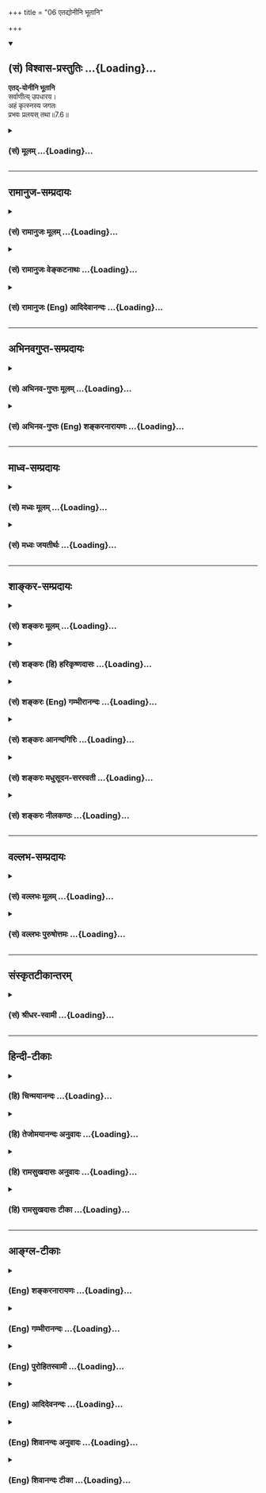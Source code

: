 +++
title = "06 एतद्योनीनि भूतानि"

+++
<div class="js_include" newlevelforh1="2" title="(सं) विश्वास-प्रस्तुतिः" unfilled url="/purANam_vaiShNavam/mahAbhAratam/06-bhIShma-parva/03-bhagavad-gItA-parva/saMskRtam/vishvAsa-prastutiH/07_jnAna-vijnAna-yogaH/06_etadyonIni_bhUtAn.md">
<details open><summary><h2>(सं) विश्वास-प्रस्तुतिः ...{Loading}...</h2></summary>

**एतद्-योनीनि भूतानि**  
सर्वाणीत्य् उपधारय।  
अहं कृत्स्नस्य जगतः  
प्रभवः प्रलयस् तथा॥7.6॥
</details>
</div>
<div class="js_include collapsed" newlevelforh1="3" title="(सं) मूलम्" unfilled url="/purANam_vaiShNavam/mahAbhAratam/06-bhIShma-parva/03-bhagavad-gItA-parva/saMskRtam/mUlam/07_jnAna-vijnAna-yogaH/06_etadyonIni_bhUtAn.md">
<details><summary><h3>(सं) मूलम् ...{Loading}...</h3></summary>

एतद्योनीनि भूतानि सर्वाणीत्युपधारय।  
अहं कृत्स्नस्य जगतः प्रभवः प्रलयस्तथा।।7.6।।
</details>
</div>


_________________
## रामानुज-सम्प्रदायः
<div class="js_include collapsed" newlevelforh1="3" title="(सं) रामानुजः मूलम्" unfilled url="/purANam_vaiShNavam/mahAbhAratam/06-bhIShma-parva/03-bhagavad-gItA-parva/saMskRtam/rAmAnujaH/mUlam/07_jnAna-vijnAna-yogaH/06_etadyonIni_bhUtAn.md">
<details><summary><h3>(सं) रामानुजः मूलम् ...{Loading}...</h3></summary>

।।7.6।।**एत**च्चेतनाचेतनसमष्टिरूपमदीयप्रकृतिद्वय**योनीनि**
ब्रह्मादिस्तम्बपर्यन्तानि उच्चावचभावेन अवस्थितानि चिदचिन्मिश्राणि
**सर्वाणि भूतानि** मदीयानि **इति उपधारय** मदीयप्रकृतिद्वययोनीनि हि तानि
मदीयानि एव। तथा प्रकृतिद्वययोनित्वेन कृत्स्नस्य जगतः तयोः द्वयोः अपि
मद्योनित्वेन मदीयत्वेन च **कृत्स्नस्य जगतः** अहम् एव **प्रभवः** अहम् एव
**प्रलयः** अहम् एव च शेषी इति उपधारय।  
  
तयोः चिदचित्समष्टिभूतयोः प्रकृतिपुरुषयोः अपि परमपुरुषयोनित्वं
श्रुतिस्मृतिसिद्धम्। महानव्यक्ते लीयते अव्यक्तमक्षरे अक्षरं तमसि लीयते
तमः परे देवे एकीभवति (सु॰ उ॰ 2)विष्णोः स्वरूपात्परतोदिते द्वे रूपे
प्रधानं पुरुषश्च (वि॰ पु॰ 1।2।24)प्रकृतिर्या मया ख्याता
व्यक्ताव्यक्तस्वरूपिणी। पुरुषश्चाप्युभावेतौ लीयेते परमात्मनि।। परमात्मा च
सर्वेषामाधारः परमेश्वरः। विष्णुनामा स वेदेषु वेदान्तेषु च गीयते।। (वि॰
पु॰ 6।4।38 39) इत्यादिका हि श्रुतिस्मृतयः।

</details>
</div>
<div class="js_include collapsed" newlevelforh1="3" title="(सं) रामानुजः वेङ्कटनाथः" unfilled url="/purANam_vaiShNavam/mahAbhAratam/06-bhIShma-parva/03-bhagavad-gItA-parva/saMskRtam/rAmAnujaH/venkaTanAthaH/07_jnAna-vijnAna-yogaH/06_etadyonIni_bhUtAn.md">
<details><summary><h3>(सं) रामानुजः वेङ्कटनाथः ...{Loading}...</h3></summary>

  
  
।।7.6।। एवं समष्टिदशोक्ताएतद्योनीनि इत्यर्धेन तु व्यष्टिरुच्यते। अहं
कृत्स्नस्य इति तु समष्टिव्यष्ट्योः सङ्कलितयोः कार्यत्वादिकथनम्सर्वाणि
भूतानि इति चिदचिन्मयकार्यनिर्देशात्। एतच्छब्दः
प्रस्तुतप्रकारप्रकृतिपुरुषपरामर्शी न तु प्रकृतिमात्रपर इति दर्शयति
एतच्चेतनेत्यादिना। एतेन स्वरूपतो निर्विकारस्यापि चेतनस्य
देवादिशरीरेन्द्रियतदधीनज्ञानक्रियाभोगादिविशिष्टवेषापेक्षया
तत्पूर्वाचित्कल्पावस्थस्य प्रकृतित्वमुपपन्नमिति सूचितम्। व्याख्येये
मदीयानीत्येतन्न दृश्यते तत्कथमत्र निर्दिश्यते इत्यत्राह
मदीयप्रकृतिद्वययोनीनीति। शब्दाप्रयोगेऽपि वाक्यार्थसिद्धावितिशब्दः
स्वकीयत्वपरामर्शार्थ इति भावः। भगवदभिप्रायस्थवचनरूपत्वादत्र
मदीयशब्दोक्तिः। तथेत्यस्य तथासतीत्यर्थः। तस्यैव विवरणंप्रकृतिद्वयेत्यादि।
पूर्वोक्तशेषित्वादिसमुच्चयार्थो वा तथाशब्दः।
प्रभवप्रलयशब्दावत्रोत्पत्तिलयस्थानपरौ। ननु अजामेकां श्वे.उ.4।5 नित्यो
नित्यानां श्वे.उ.6।13प्रकृतिं पुरुषं चैव विद्ध्यनादी उभावपि 13।19
इत्यादिषु सत्सु कार्यविषये कृत्स्नशब्देन प्रकृतिद्वयस्यापि सङ्ग्रहः
कथमवगम्यते इत्यत्राह चिदचित्समष्टीति। प्रकृतिपुरुषयोः परमात्मनि
प्रलयश्रुतिबलात्तयोस्तस्मादुत्पत्तिरपि श्रुतिसिद्धैव
स्यादित्यभिप्रायेणोपादत्ते महानिति। प्रकृतिपुरुषयोः परमात्मनि लयो नाम
क्षीरे नीरस्येव विभागानर्हः संश्लेषविशेषः। तेन द्रव्यस्वरूपस्य
नित्यत्वात्अजां इत्यादेरविरोधः। उक्तार्थे स्मृतिमुदाहरति विष्णोरिति।
परतोदिते परत उदित इत्यर्थः। आर्षः सन्धिभेदः यद्वा स्मृतिरपीयं प्रलयपरैव
तत्प्रकरणस्थत्वात्। दो अवखण्डने इत्यत्र दिते इति निष्ठान्तं पदम्
पृथग्भूते इत्यर्थः। तेन प्रलयदशायामपि प्रधानपुरुषेश्वराणां मिथः
स्वरूपभेदोऽस्त्येवेत्युक्तं भवति। अदिते वा इति पदच्छेदः अपृथग्भूते
इत्यर्थः। तेन विभागानर्हः संश्लेष उक्तो भवति प्रलयप्रकरणस्थत्वादत्रापि
पूर्वोत्तरोपादीयमानस्मृतिसमानार्थत्वाभिप्रायाच्च। स्वाभिमतार्थे
स्फुटार्थं वचनमुदाहरति प्रकृतिरिति।  
  

</details>
</div>
<div class="js_include collapsed" newlevelforh1="3" title="(सं) रामानुजः (Eng) आदिदेवानन्दः" unfilled url="/purANam_vaiShNavam/mahAbhAratam/06-bhIShma-parva/03-bhagavad-gItA-parva/saMskRtam/rAmAnujaH/english/AdidevAnandaH/07_jnAna-vijnAna-yogaH/06_etadyonIni_bhUtAn.md">
<details><summary><h3>(सं) रामानुजः (Eng) आदिदेवानन्दः ...{Loading}...</h3></summary>

7.6 Know that all beings from Brahma down to a tuft of grass, who have
their origin in these two Prakrtis of Mine, are aggregated forms of the
self and of inanimate matter. Irrespective of whether they are existing
in a superior or inferior form, the selves and inanimate matter are
mixed together in them. On account of their origination in My two
Prakrtis, they are Mine. So, know that because the entire universe has
its origination in these two Prakrtis which have their origination in
Me, I am myself the origin and dissolution of the entire universe. For
the same reason, I am its Lord (Sesin). It is proved on the basis of the
Srutis and Smrtis that these two, Prakrti and Purusa (matter and the
self), which form the aggregate of all animate and inanimate beings,
have the Supreme Person as their cause. This is evident from Sruti and
Smrti texts like the following: 'The Mahat resolves into Avyakta,
Avyakta into Aksara, Aksara into Tamas, and Tamas becomes one with the
Supreme Lord' (Su. U., 2); 'O sage, distinct from the form of Visnu, the
Supreme Lord, the two forms, Prakrti and Purusa, arise' (V. P., 1.2.24);
and 'What was described by Me as Prakrti in its dual form of the
manifest and the unmanifest, and the Purusa do merge in the Supreme
Self, and the Supreme Self is the support of all. He is the Supreme Lord
named Visnu, exalted in the Vedas and Vedanta' (V. P., 6.4.38-39).

</details>
</div>


_________________
## अभिनवगुप्त-सम्प्रदायः
<div class="js_include collapsed" newlevelforh1="3" title="(सं) अभिनव-गुप्तः मूलम्" unfilled url="/purANam_vaiShNavam/mahAbhAratam/06-bhIShma-parva/03-bhagavad-gItA-parva/saMskRtam/abhinava-guptaH/mUlam/07_jnAna-vijnAna-yogaH/06_etadyonIni_bhUtAn.md">
<details><summary><h3>(सं) अभिनव-गुप्तः मूलम् ...{Loading}...</h3></summary>

।।7.6 7.7।। एतद्योनीनि इति। मत्तः इति। उपधारय अभ्यासाहितानुभवक्रमेण (
अभ्यासानुभव ) आत्मसमीपे कुरु। एवं च त्वमेवोपधारय यत् अहं वासुदेवो भूतः
+++(S K वासुदेवीभूतः)+++ सर्वस्य प्रभवः प्रलयश्च। अहम् +++(N omit the sentence
अहं प्रदर्शितम्)+++ इत्यनेन प्रकृतिपुरुषपुरुषोत्तमेभ्यो व्यतिरिक्तोऽपि
ईश्वरः सर्वथा सर्वानुगतत्वेन स्थित इति साङ्ख्ययोगयोर्नास्ति भेदवादः इति
प्रदर्शितम्। सूत्रे मणिगणा इव यथा तन्तुरनवध्रियमाणरूपोऽपि अन्तर्लीनतया
स्थितः एवमहं सर्वत्र।

</details>
</div>
<div class="js_include collapsed" newlevelforh1="3" title="(सं) अभिनव-गुप्तः (Eng) शङ्करनारायणः" unfilled url="/purANam_vaiShNavam/mahAbhAratam/06-bhIShma-parva/03-bhagavad-gItA-parva/saMskRtam/abhinava-guptaH/english/shankaranArAyaNaH/07_jnAna-vijnAna-yogaH/06_etadyonIni_bhUtAn.md">
<details><summary><h3>(सं) अभिनव-गुप्तः (Eng) शङ्करनारायणः ...{Loading}...</h3></summary>

7.6 See Comment under 7.7

</details>
</div>


_________________
## माध्व-सम्प्रदायः
<div class="js_include collapsed" newlevelforh1="3" title="(सं) मध्वः मूलम्" unfilled url="/purANam_vaiShNavam/mahAbhAratam/06-bhIShma-parva/03-bhagavad-gItA-parva/saMskRtam/madhvaH/mUlam/07_jnAna-vijnAna-yogaH/06_etadyonIni_bhUtAn.md">
<details><summary><h3>(सं) मध्वः मूलम् ...{Loading}...</h3></summary>

।।7.6।। न केवलं ते जगत्प्रकृती मद्वशे इत्येतावन्मदैश्वर्यमित्याह अहमिति।
प्रभवादेः सत्ताप्रतीत्यादेः कारणत्वात्तद्भोक्तृत्वाच्च प्रभव इत्यादि।
तथा च श्रुतिः सर्वकामः सर्वकर्मा सर्वगन्धो सर्वरसः
सर्वमिदमभ्यात्तोऽवाक्यनादरः छां.उ.3।14।2 इति। आह च स्रष्टा पाता च
संहर्ता नियन्ता च प्रकाशिता। यतः सर्वस्य तेनाहं सर्वोऽस्मीत्यषिभिः
स्तुतः। सुखरूपस्य भोक्तृत्वान्न तु सर्वस्वरूपतः। आगमिष्यत्सुखं चापि
तच्चास्त्येव सदाऽपि तु। तथाप्यचिन्त्यशक्तित्वाज्जातं सुखमतीव च। इति
नारदीये।

</details>
</div>
<div class="js_include collapsed" newlevelforh1="3" title="(सं) मध्वः जयतीर्थः" unfilled url="/purANam_vaiShNavam/mahAbhAratam/06-bhIShma-parva/03-bhagavad-gItA-parva/saMskRtam/madhvaH/jayatIrthaH/07_jnAna-vijnAna-yogaH/06_etadyonIni_bhUtAn.md">
<details><summary><h3>(सं) मध्वः जयतीर्थः ...{Loading}...</h3></summary>

।।7.6।। नन्वत्रापरपरनिरूपणपूर्वकं भगवतो यत्परतरत्वं वक्तुमभिप्रेतं तत्र
शरीरेन्द्रियविषयलक्षणाख्यकार्यस्य जीवानां च तयोरेवान्तर्भाव इति
दर्शयितुंएतद्योनीनि इत्युक्तम् इदानीमहं परतर इति वक्तव्यं इदं
तुकिमर्थमुच्यते इत्यत आह **न केवलमि**ति। पूर्वं वाक्यभेदेन
प्रकृत्योरवरत्वं परत्वंमे इति स्ववशत्वं चोक्त्वाययेदं धार्यते
जगत्एतद्योनीनि इति जगदाधारत्वकारणत्वे कथिते तत्रप्रकृती एव भगवद्वशे
जगज्जन्मस्थितिलयास्तु प्रकृत्यधीना एव न भगवदधीनाः इति प्रतीतं
तन्निरासार्थमेतदित्यर्थः। जगत्प्रतिममैश्वर्यं इत्येतावत्
प्रकृतिद्वारकमुपचरितमिति यावत्। प्रकृत्योः कारणत्वादिकं मदायत्तमिति
भावः। जगद्धर्मयोः प्रभवप्रलययोः साक्षाद्भगवदैक्यमुच्यत इति
प्रतीतिनिरासार्थमाह **प्रभवादेरि**ति। यथा पुत्रादिप्रभवो
रिपुप्रलयश्चोपलब्धः सुखहेतुरित्युपलब्धः पित्रादेस्तद्भोक्तृत्वं तथा
तद्भोक्तृत्वात्। भगवतः सर्वभोक्तृत्वं कुतः इत्यत आह **तथा चे**ति। सर्वकामः
इत्यादेर्द्विरुक्तत्वात् एकं भोगविषयमिति ज्ञायते। काम्यन्त इति कामा
द्रव्याणि। गन्धरसशब्दौ गुणान्तरस्याप्युपलक्षकौ। सर्वमिदमभि अभितः आत्तो
धृतः स्थित इत्यर्थः। न विद्यते वाक्यमनुग्रहमन्तरेण यस्यासाववाक्यः। न
विद्यते आदरः आश्चर्यबुद्धिर्यस्यासौ नादरः अवाक्यश्चासौ
नादरश्चेत्यवाक्यनादरः। कारणत्वादिनैवैक्यव्यपदेश इत्येतत्कुतः इत्यत आह
**आह चे**ति। सुखरूपस्य सुखकारणस्य। ननुस्रष्टा पाता इत्यादिकमयुक्तं
कादाचित्कक्रियावेशे विकारित्वप्रसङ्गात्। भोगेन यद्भाव्यं सुखं तस्य
पूर्वमभावेनापूर्णत्वप्रसङ्गाच्चेत्यत आह **आगमिष्यदि**ति।
यद्भोगेनागमिष्यत्सुखं तच्च सदाऽप्यस्त्येव। क्रियाश्च शक्तिरूपेण चेति
चार्थः। तर्हि कथं भोगेन जातमित्युच्यते इति भावेन पृच्छति **अपि त्वि**ति।
उत्तरमाह **तथापी**ति। सदा सद्भावेऽपि यद्यपिप्रभवत्यस्मादिति प्रभवः
प्रलीयतेऽस्मिन्निति प्रलयः इति शक्यते व्याख्यातुं तथापि
महिमातिशयलाभायैवं व्याख्यातम्। एतेनयस्मान्मम प्रकृती योनी सर्वभूतानां
ततोऽहं कृत्स्नस्य जगतः प्रभवः प्रलयस्तथा शां. इति व्याख्यानमपहसितं भवति।

</details>
</div>


_________________
## शाङ्कर-सम्प्रदायः
<div class="js_include collapsed" newlevelforh1="3" title="(सं) शङ्करः मूलम्" unfilled url="/purANam_vaiShNavam/mahAbhAratam/06-bhIShma-parva/03-bhagavad-gItA-parva/saMskRtam/shankaraH/mUlam/07_jnAna-vijnAna-yogaH/06_etadyonIni_bhUtAn.md">
<details><summary><h3>(सं) शङ्करः मूलम् ...{Loading}...</h3></summary>

।।7.6) **एतद्योनीनि** एते परापरे क्षेत्रक्षेत्रज्ञलक्षणे प्रकृती योनिः
येषां भूतानां तानि एतद्योनीनि **भूतानि सर्वाणि इति** एवम् **उपधारय**
जानीहि। यस्मात् मम प्रकृती योनिः कारणं सर्वभूतानाम् अतः **अहं
कृत्स्नस्य** समस्तस्य **जगतः प्रभवः** उत्पत्तिः **प्रलयः** विनाशः
**तथा।** प्रकृतिद्वयद्वारेण अहं सर्वज्ञः ईश्वरः जगतः कारणमित्यर्थः।। यतः
तस्मात्

</details>
</div>
<div class="js_include collapsed" newlevelforh1="3" title="(सं) शङ्करः (हि) हरिकृष्णदासः" unfilled url="/purANam_vaiShNavam/mahAbhAratam/06-bhIShma-parva/03-bhagavad-gItA-parva/saMskRtam/shankaraH/hindI/harikRShNadAsaH/07_jnAna-vijnAna-yogaH/06_etadyonIni_bhUtAn.md">
<details><summary><h3>(सं) शङ्करः (हि) हरिकृष्णदासः ...{Loading}...</h3></summary>

।।7.6।। यह क्षेत्र और क्षेत्रज्ञरूप दोनों परा और अपरा प्रकृति ही जिनकी
योनि कारण है ऐसे ये समस्त भूतप्राणी प्रकृतिरूप कारणसे ही उत्पन्न हुए हैं
ऐसा जान। क्योंकि मेरी दोनों प्रकृतियाँ ही समस्त भूतोंकी योनि यानी कारण
हैं इसलिये समस्त जगत्का प्रभव उत्पत्ति और प्रलय विनाश मैं ही हूँ अर्थात्
इन दोनों प्रकृतियोंद्वारा मैं सर्वज्ञ ईश्वर ही समस्त जगत्का कारण हूँ।

</details>
</div>
<div class="js_include collapsed" newlevelforh1="3" title="(सं) शङ्करः (Eng) गम्भीरानन्दः" unfilled url="/purANam_vaiShNavam/mahAbhAratam/06-bhIShma-parva/03-bhagavad-gItA-parva/saMskRtam/shankaraH/english/gambhIrAnandaH/07_jnAna-vijnAna-yogaH/06_etadyonIni_bhUtAn.md">
<details><summary><h3>(सं) शङ्करः (Eng) गम्भीरानन्दः ...{Loading}...</h3></summary>

7.6 Upadharaya, understand; iti, thus; that sarvani, all; bhutani,
things; etat-yonini, have these (etat) as their source (yoni)-things
that have these lower and higher Prakrtis, charcterized as the 'field'
and the 'Knower of the field (body)', as their source are etat-yonini.
Since My two Prakrtis are the source, the cause of all things,
therefore, aham, I; am the prabhavah, origin; tatha, as also; the
pralayah, end, the termination; krtsnasya, of the whole; jagatah,
Universe. The maning is this: I, who am the ominscient God, am the
source of the Univese through My two Prakrtis. Since this is so,
therefore-

</details>
</div>
<div class="js_include collapsed" newlevelforh1="3" title="(सं) शङ्करः आनन्दगिरिः" unfilled url="/purANam_vaiShNavam/mahAbhAratam/06-bhIShma-parva/03-bhagavad-gItA-parva/saMskRtam/shankaraH/AnandagiriH/07_jnAna-vijnAna-yogaH/06_etadyonIni_bhUtAn.md">
<details><summary><h3>(सं) शङ्करः आनन्दगिरिः ...{Loading}...</h3></summary>

।।7.6।। उक्तप्रकृतिद्वये कार्यलिङ्गकमनुमानं प्रमाणयति **एतद्योनीनीति।**
प्रकृतिद्वयस्य जगत्कारणत्वे कथमीश्वस्य जगत्कारणत्वं तदुपगतमित्याशङ्क्याह
**अहमिति।** एतद्योनीनीत्युक्ते
समनन्तरप्रकृतजीवभूतप्रकृतावेतच्छब्दस्याव्यवधानात्प्रवृत्तिमाशङ्क्य
व्याकरोति **एतदिति।** सर्वाणि चेतनाचेतनानि जनिमन्तीत्यर्थः।
सर्वभूतकारणत्वेन प्रकृतिद्वयमङ्गीकृतं
चेत्कथमहमित्याद्युक्तमित्याशङ्क्याह यस्मादिति। मम प्रकृती
परमेश्वरस्योपाधितया स्थिते इत्यर्थः। तर्हि प्रकृतिद्वयं कारणमीश्वरश्चेति
जगतोऽनेकविधकारणाङ्गीकरणं स्यादित्याशङ्क्याह **प्रकृतीति।**
अपरप्रकृतेरचेतनत्वात्परप्रकृतेश्चेतनत्वेऽपि किंचिज्ज्ञत्वादीश्वरस्यैव
सर्वकारणत्वं युक्तमित्याह **सर्वज्ञ इति।**

</details>
</div>
<div class="js_include collapsed" newlevelforh1="3" title="(सं) शङ्करः मधुसूदन-सरस्वती" unfilled url="/purANam_vaiShNavam/mahAbhAratam/06-bhIShma-parva/03-bhagavad-gItA-parva/saMskRtam/shankaraH/madhusUdana-sarasvatI/07_jnAna-vijnAna-yogaH/06_etadyonIni_bhUtAn.md">
<details><summary><h3>(सं) शङ्करः मधुसूदन-सरस्वती ...{Loading}...</h3></summary>

।।7.6।। उक्तप्रकृतिद्वये कार्यलिङ्गकमनुमानं प्रमाणयन्स्वस्य तद्द्वारा
जगत्सृष्ट्यादिकारणत्वं दर्शयति एते अपरत्वेन परत्वेन च प्रागुक्ते
क्षेत्रक्षेत्रज्ञलक्षणे प्रकृती योनिर्येषां तान्येतद्योनीनि भूतानि
भवनधर्मकाणि सर्वाणि चेतनाचेतनात्मकानिजनिमन्ति निखिलानीत्येवमुपधारय
जानीहि। कार्याणां चिदचिद्ग्रन्थिरूपत्वात्तकारणमपि
चिदचिद्ग्रन्थिरूपमनुमिन्वित्यर्थः। एवं क्षेत्रक्षेत्रज्ञलक्षणे
ममोपाधिभूते यतः प्रकृती भवतस्ततस्तद्द्वाराहं सर्वज्ञः
सर्वेश्वरोऽनन्तशक्तिर्मायोपाधिः कृत्स्नस्य चराचरात्मकस्य जगतः सर्वस्य
कार्यवर्गस्य प्रभव उत्पत्तिकारणं प्रलयस्तथा विनाशकारणम् स्वाप्निकस्येव
प्रपञ्चस्य मायिकस्य मायाश्रयत्वविषयत्वाभ्यां मायाव्यहमेवोपादानं द्रष्टा
चेत्यर्थः।

</details>
</div>
<div class="js_include collapsed" newlevelforh1="3" title="(सं) शङ्करः नीलकण्ठः" unfilled url="/purANam_vaiShNavam/mahAbhAratam/06-bhIShma-parva/03-bhagavad-gItA-parva/saMskRtam/shankaraH/nIlakaNThaH/07_jnAna-vijnAna-yogaH/06_etadyonIni_bhUtAn.md">
<details><summary><h3>(सं) शङ्करः नीलकण्ठः ...{Loading}...</h3></summary>

।।7.6।।**एतदिति।** एते परापरे क्षेत्रक्षेत्रज्ञरूपे प्रकृती
योनिरुत्पत्तिलयस्थानं येषां भूतानां तानि एतद्योनीनि भूतानि चतुर्विधानि
इत्येतदुपधारय सम्यग्जानीहि। किं पातञ्जलानामिव एते प्रकृती ईश्वरादन्ये
इत्याशङ्क्याह **अहमिति।** कृत्स्नस्य स्वस्वप्रकृतिसहितस्य जगतो
जडाजडरूपस्य प्रभवः प्रभवत्यस्मादिति प्रभव उत्पत्तिकारणं तथा
प्रलीयतेऽस्मिन्निति प्रलयो लयस्थानं च। अतस्ते उभे अपि प्रकृती मत्तो
नातिरिच्येते।

</details>
</div>


_________________
## वल्लभ-सम्प्रदायः
<div class="js_include collapsed" newlevelforh1="3" title="(सं) वल्लभः मूलम्" unfilled url="/purANam_vaiShNavam/mahAbhAratam/06-bhIShma-parva/03-bhagavad-gItA-parva/saMskRtam/vallabhaH/mUlam/07_jnAna-vijnAna-yogaH/06_etadyonIni_bhUtAn.md">
<details><summary><h3>(सं) वल्लभः मूलम् ...{Loading}...</h3></summary>

।।7.6।। अनयोरेव प्रकृतित्वं निर्वचनेन ज्ञापयन् स्वस्य
तद्वाराऽसाधारणकार्यकारणत्वमाह एतद्योनीनीति। यत एव प्रकृष्टा कृतिरित्यत
एतद्योनी एते एव जनिके येषां तानि स्थावरजङ्गमातमकान्युपधारय बुदध्यस्व।
तत्र जडा प्रकृतिर्देहादिरूपेण परिणमते चेतना तु मदंशभूता भोक्तृत्वेन
क्षेत्रज्ञरूपेण तत्राविश्य व्यामोहिकया तां धारयति इति ते यतो मत्तः
कारणभूतात् प्रयोजकाद्वा सम्भूते मद्रूपे अतोऽहमेव जगतः प्रभवः प्रलयस्तथा
घटपटादेर्भूरिव। प्रकृतिपुरुषद्वारा कारणमित्यर्थः।

</details>
</div>
<div class="js_include collapsed" newlevelforh1="3" title="(सं) वल्लभः पुरुषोत्तमः" unfilled url="/purANam_vaiShNavam/mahAbhAratam/06-bhIShma-parva/03-bhagavad-gItA-parva/saMskRtam/vallabhaH/puruShottamaH/07_jnAna-vijnAna-yogaH/06_etadyonIni_bhUtAn.md">
<details><summary><h3>(सं) वल्लभः पुरुषोत्तमः ...{Loading}...</h3></summary>

  
  
।।7.6।। एतज्ज्ञानेन किं स्यादित्यत आह एतदिति। सर्वाणि भूतानि
स्थावरजङ्गमात्मकानि एतद्योनीनि एते प्रकृती योनी कारणरूपे येषां तथा
तदुपधारय उप समीपे हृदये पोषय। एतद्योनिज्ञानेन मत्क्रीडौपयिकत्वं सर्वेषु
भविष्यतीति भावः। यतस्तद्योनीनि सर्वाणि ते च मदंशे अतः कृत्स्नस्य
सम्पूर्णस्य जगतोऽहं प्रभवः प्रकर्षेण भवत्यस्मादिति प्रभव उत्पत्तिस्थानं
मूलकारणमित्यर्थः। तथा प्रकर्षेण लीयते अनेनेति लयस्थानं
प्रलयकर्ताऽप्यहमेवेत्यर्थः।  
  

</details>
</div>


_________________
## संस्कृतटीकान्तरम्
<div class="js_include collapsed" newlevelforh1="3" title="(सं) श्रीधर-स्वामी" unfilled url="/purANam_vaiShNavam/mahAbhAratam/06-bhIShma-parva/03-bhagavad-gItA-parva/saMskRtam/shrIdhara-svAmI/07_jnAna-vijnAna-yogaH/06_etadyonIni_bhUtAn.md">
<details><summary><h3>(सं) श्रीधर-स्वामी ...{Loading}...</h3></summary>

।।7.6।। अनयोः प्रकृतित्वं दर्शयन्स्वस्य तद्द्वारा सृष्ट्यादिकारणत्वमाह
**एतदिति।** एते क्षेत्रक्षेत्रज्ञरूपे प्रकृती योनी कारणभूते येषां
तान्येतद्योनीनि स्थावरजंगमात्मकानि सर्वाणि भूतानीत्युपधारय बुध्यस्व।
तत्र जडा प्रकृतिर्देहरूपेण परिणमते। चेतना तु मदंशभूता भोक्तृत्वेन देहेषु
प्रविश्य स्वकर्मणा तानि धारयति। ते च मदीये प्रकृती मत्तः संभूते।
अतोऽहमेव कृत्स्नस्य सप्रकृतिकस्य जगतः प्रभवः प्रकर्षेण भवत्यस्मादिति
प्रभवः। परं कारणमहमित्यर्थः। तथा प्रलीयतेऽनेनेति प्रलयः
संहर्ताप्यहमेवेति भावः।

</details>
</div>


_________________
## हिन्दी-टीकाः
<div class="js_include collapsed" newlevelforh1="3" title="(हि) चिन्मयानन्दः" unfilled url="/purANam_vaiShNavam/mahAbhAratam/06-bhIShma-parva/03-bhagavad-gItA-parva/hindI/chinmayAnandaH/07_jnAna-vijnAna-yogaH/06_etadyonIni_bhUtAn.md">
<details><summary><h3>(हि) चिन्मयानन्दः ...{Loading}...</h3></summary>

।।7.6।। उपर्युक्त अपरा एवं परा प्रकृतियों के परस्पर संबंध से यह नानाविध
वैचित्र्यपूर्ण सृष्टि व्यक्त होती है। जड़ प्रकृति के बिना चैतन्य की
सार्मथ्य व्यक्त नहीं हो सकती और न ही उसके बिना जड़ उपाधियों में चेनवत्
व्यवहार की संभावना ही रहती है। बल्ब में स्थित तार में स्वयं विद्युत् ही
प्रकाश के रूप मे व्यक्त होती है। प्रकाश की अभिव्यक्ति के लिए विद्युत् और
बल्ब दोनों का संबंध होना आवश्यक है। इसी प्रकार सृष्टि के लिए परा और अपरा
जड़ और चेतन के संबंध की अपेक्षा होती है। इसी दृष्टि से भगवान् कहते हैं ये
दोनों प्रकृतियां भूतमात्र की कारण हैं। एक मेधावी विद्यार्थी को इस कथन का
अभिप्राय समझना कठिन नहीं है। बाह्य विषय भावनाएं तथा विचारों के जगत् की न
केवल उत्पत्ति और स्थिति बल्कि लय भी चेतन पुरुष में ही होता है। इस प्रकार
अपरा प्रकृति पारमार्थिक स्वरूप में पराप्रकृति से भिन्न नहीं है। आत्मा
मानो अपने स्वरूप को भूलकर अपरा प्रकृति के साथ तादात्म्य करके जीवभाव के
दुखों को प्राप्त होता है। परन्तु उसका यह दुख मिथ्या है वास्तविक नहीं।
स्वस्वरूप की पहचान ही अनात्मबन्धन से मुक्ति का एकमात्र उपाय है। परा से
अपरा की उत्पत्ति उसी प्रकार होती है जैसे मिट्टी के बने घटों की मिट्टी
से। स्ाभी घटों में एक मिट्टी ही सत्य है उसी प्रकार विषय इन्द्रियां मन
तथा बुद्धि इन अपरा प्रकृति के कार्यों का वास्तविक स्वरूप चेतन तत्त्व ही
है। इसलिये

</details>
</div>
<div class="js_include collapsed" newlevelforh1="3" title="(हि) तेजोमयानन्दः अनुवादः" unfilled url="/purANam_vaiShNavam/mahAbhAratam/06-bhIShma-parva/03-bhagavad-gItA-parva/hindI/tejomayAnandaH/anuvAdaH/07_jnAna-vijnAna-yogaH/06_etadyonIni_bhUtAn.md">
<details><summary><h3>(हि) तेजोमयानन्दः अनुवादः ...{Loading}...</h3></summary>

।।7.6।। यह जानो कि समम्पूर्ण भूत इन दोनों प्रकृतियों से उत्पत्ति वाले
हैं। (अतः) मैं सम्पूर्ण जगत् का उत्पत्ति तथा प्रलय स्थान हूँ।।

</details>
</div>
<div class="js_include collapsed" newlevelforh1="3" title="(हि) रामसुखदासः अनुवादः" unfilled url="/purANam_vaiShNavam/mahAbhAratam/06-bhIShma-parva/03-bhagavad-gItA-parva/hindI/rAmasukhadAsaH/anuvAdaH/07_jnAna-vijnAna-yogaH/06_etadyonIni_bhUtAn.md">
<details><summary><h3>(हि) रामसुखदासः अनुवादः ...{Loading}...</h3></summary>

।।7.6।। अपरा और परा -- इन दोनों प्रकृतियोंके संयोगसे ही सम्पूर्ण प्राणी
उत्पन्न होते हैं, ऐसा तुम समझो। मैं सम्पूर्ण जगत् का प्रभव तथा प्रलय
हूँ।

</details>
</div>
<div class="js_include collapsed" newlevelforh1="3" title="(हि) रामसुखदासः टीका" unfilled url="/purANam_vaiShNavam/mahAbhAratam/06-bhIShma-parva/03-bhagavad-gItA-parva/hindI/rAmasukhadAsaH/TIkA/07_jnAna-vijnAna-yogaH/06_etadyonIni_bhUtAn.md">
<details><summary><h3>(हि) रामसुखदासः टीका ...{Loading}...</h3></summary>

।।7.6।।***व्याख्या--*'एतद्योनीनि भूतानि'** (टिप्पणी प₀ 401.1) जितने भी
देवता, मनुष्य, पशु, पक्षी आदि जङ्गम और वृक्ष, लता, घास आदि स्थावर प्राणी
हैं, वे सब-के-सब मेरी अपरा और परा प्रकृतिके सम्बन्धसे ही उत्पन्न होते
हैं।  
  
तेरहवें अध्यायके छब्बीसवें श्लोकमें भी भगवान्ने क्षेत्र और क्षेत्रज्ञके
सम्बन्धसे सम्पूर्ण स्थावर-जङ्गम प्राणियोंकी उत्पत्ति बतायी है। यही बात
सामान्य रीतिसे चौदहवें अध्यायके चौथे श्लोकमें भी बतायी है कि स्थावर,
जङ्गम योनियोंमें उत्पन्न होनेवाले जितने शरीर हैं, वे सब प्रकृतिके हैं,
और उन शरीरोंमें जो बीज अर्थात् जीवात्मा है, वह मेरा अंश है। उसी बीज
अर्थात् जीवात्माको भगवान्ने 'परा प्रकृति' (7। 5) और 'अपना अंश' (15। 7)
कहा है।  
  
**'सर्वाणीत्युपधारय'--**स्वर्गलोक, मृत्युलोक, पाताललोक आदि सम्पूर्ण
लोकोंके जितने भी स्थावर-जङ्गम प्राणी हैं, वे सब-के-सब अपरा और परा
प्रकृतिके संयोगसे ही उत्पन्न होते हैं। तात्पर्य है कि परा प्रकृतिने
अपराको अपना मान लिया है,**(टिप्पणी प₀ 401.2)** उसका सङ्ग कर लिया है,
इसीसे सब प्राणी पैदा होते हैं--इसको तुम धारण करो अर्थात् ठीक तरहसे समझ
लो अथवा मान लो।**'अहं कृत्स्नस्य जगतः प्रभवः प्रलयस्तथा'--**मात्र
वस्तुओंको सत्ता-स्फूर्ति परमात्मासे ही मिलती है, इसलिये भगवान् कहते हैं
कि मैं सम्पूर्ण जगत्का प्रभव (उत्पन्न करनेवाला) और प्रलय (लीन करनेवाला)
हूँ।  
  
**'प्रभवः'**का तात्पर्य है कि मैं ही इस जगत्का निमित्तकारण हूँ; क्योंकि
सम्पूर्ण सृष्टि मेरे संकल्पसे **(टिप्पणी प₀ 401.3)** पैदा हुई
है--**'सदैक्षत बहु स्यां प्रजायेयेति'** (छान्दोग्य0 6। 2। 3)। जैसे घड़ा
बनानेमें कुम्हार और सोनेके आभूषण बनानेमें सुनार ही निमित्तकारण है ऐसे ही
संसारमात्रकी उत्पत्तिमें भगवान् ही निमित्तकारण हैं।

</details>
</div>


_________________
## आङ्ग्ल-टीकाः
<div class="js_include collapsed" newlevelforh1="3" title="(Eng) शङ्करनारायणः" unfilled url="/purANam_vaiShNavam/mahAbhAratam/06-bhIShma-parva/03-bhagavad-gItA-parva/english/shankaranArAyaNaH/07_jnAna-vijnAna-yogaH/06_etadyonIni_bhUtAn.md">
<details><summary><h3>(Eng) शङ्करनारायणः ...{Loading}...</h3></summary>

7.6. All beings are born of this womb. Hence keep \[them\] nearby. I am
the origin as well as the dissolution of the entire world.

</details>
</div>
<div class="js_include collapsed" newlevelforh1="3" title="(Eng) गम्भीरानन्दः" unfilled url="/purANam_vaiShNavam/mahAbhAratam/06-bhIShma-parva/03-bhagavad-gItA-parva/english/gambhIrAnandaH/07_jnAna-vijnAna-yogaH/06_etadyonIni_bhUtAn.md">
<details><summary><h3>(Eng) गम्भीरानन्दः ...{Loading}...</h3></summary>

7.6 Understand thus that all things (sentient and insentient) have these
as their source. I am the origin as also the end of the whole Universe.

</details>
</div>
<div class="js_include collapsed" newlevelforh1="3" title="(Eng) पुरोहितस्वामी" unfilled url="/purANam_vaiShNavam/mahAbhAratam/06-bhIShma-parva/03-bhagavad-gItA-parva/english/purohitasvAmI/07_jnAna-vijnAna-yogaH/06_etadyonIni_bhUtAn.md">
<details><summary><h3>(Eng) पुरोहितस्वामी ...{Loading}...</h3></summary>

7.6 It is the womb of all being; for I am He by Whom the worlds were
created and shall be dissolved.

</details>
</div>
<div class="js_include collapsed" newlevelforh1="3" title="(Eng) आदिदेवनन्दः" unfilled url="/purANam_vaiShNavam/mahAbhAratam/06-bhIShma-parva/03-bhagavad-gItA-parva/english/AdidevanandaH/07_jnAna-vijnAna-yogaH/06_etadyonIni_bhUtAn.md">
<details><summary><h3>(Eng) आदिदेवनन्दः ...{Loading}...</h3></summary>

7.6 Know that all beings have these two for the source of their birth.
Therefore, I am the origin and the dissolution of the whole universe.

</details>
</div>
<div class="js_include collapsed" newlevelforh1="3" title="(Eng) शिवानन्दः अनुवादः" unfilled url="/purANam_vaiShNavam/mahAbhAratam/06-bhIShma-parva/03-bhagavad-gItA-parva/english/shivAnandaH/anuvAdaH/07_jnAna-vijnAna-yogaH/06_etadyonIni_bhUtAn.md">
<details><summary><h3>(Eng) शिवानन्दः अनुवादः ...{Loading}...</h3></summary>

7.6 Know that these two (Natures) are the womb of all beings. So I am
the source and dissolution of the whole universe.

</details>
</div>
<div class="js_include collapsed" newlevelforh1="3" title="(Eng) शिवानन्दः टीका" unfilled url="/purANam_vaiShNavam/mahAbhAratam/06-bhIShma-parva/03-bhagavad-gItA-parva/english/shivAnandaH/TIkA/07_jnAna-vijnAna-yogaH/06_etadyonIni_bhUtAn.md">
<details><summary><h3>(Eng) शिवानन्दः टीका ...{Loading}...</h3></summary>

7.6 एतद्योनीनि those of which these two (Prakritis) are the womb; भूतानि
beings; सर्वाणि all; इति thus; उपधारय know; अहम् I; कृत्स्नस्य of the
whole; जगतः of the world; प्रभवः source; प्रलयः dissolution; तथा
also.Commentary These two Natures; the inferior and the superior; are
the womb of all beings. As I am the source of these two Prakritis or
Natures also; I am the cause of this universe. The whole universe
originates from Me and dissolves in Me.In the Brahma Sutras (chapter 1;
section 1; aphorism 2) it is said; Janmadyasya yatah meaning that
Brahman is that omniscient and omnipotent cause from which proceed the
origin; subsistence and dissolution of this world.Just as the mind is
the material cause and also the seer (Drashta) for the objects seen in a
dream; so also Isvara is the material cause of this world
(UpadanaKarana) and also the seer (Drashta). He is also the efficient or
the instrumental cause (NimittaKarana). (Cf.XIV.3)

</details>
</div>
